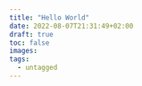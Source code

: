 ```yaml
---
title: "Hello World"
date: 2022-08-07T21:31:49+02:00
draft: true
toc: false
images:
tags:
  - untagged
---
```


